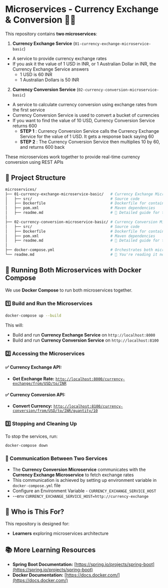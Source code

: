 # Microservices - Currency Exchange & Conversion 🏦💱
This repository contains **two microservices**:
1. **Currency Exchange Service** (`01-currency-exchange-microservice-basic`)
  - A service to provide currency exchange rates
  - If you ask it the value of 1 USD in INR, or 1 Australian Dollar in INR, the Currency Exchange Service answers
    - 1 USD is 60 INR
    - 1 Australian Dollars is 50 INR
2. **Currency Conversion Service** (`02-currency-conversion-microservice-basic`)
  - A service to calculate currency conversion using exchange rates from the first service
  - Currency Conversion Service is used to convert a bucket of currencies
  - If you want to find the value of 10 USD, Currency Conversion Service returns 600
    - **STEP 1** : Currency Conversion Service calls the Currency Exchange Service for the value of 1 USD. It gets a response back saying 60
    - **STEP 2** : The Currency Conversion Service then multiplies 10 by 60, and returns 600 back

These microservices work together to provide real-time currency conversion using REST APIs

## 📂 Project Structure
```bash
microservices/
├── 01-currency-exchange-microservice-basic/   # Currency Exchange Microservice
│   ├── src/                                   # Source code
│   ├── Dockerfile                             # Dockerfile for containerization
│   ├── pom.xml                                # Maven dependencies
│   ├── readme.md                              # 🌟 Detailed guide for this microservice
│
├── 02-currency-conversion-microservice-basic/ # Currency Conversion Microservice
│   ├── src/                                   # Source code
│   ├── Dockerfile                             # Dockerfile for containerization
│   ├── pom.xml                                # Maven dependencies
│   ├── readme.md                              # 🌟 Detailed guide for this microservice
│
├── docker-compose.yml                         # Orchestrates both microservices
└── readme.md                                  # 🌟 You're reading it now!

```


## 🚀 Running Both Microservices with Docker Compose

We use **Docker Compose** to run both microservices together.

### 1️⃣ **Build and Run the Microservices**
```bash
docker-compose up --build
```
This will:
- Build and run **Currency Exchange Service** on `http://localhost:8000`
- Build and run **Currency Conversion Service** on `http://localhost:8100`

### 2️⃣ **Accessing the Microservices**
#### ✅ Currency Exchange API:
- **Get Exchange Rate:** [`http://localhost:8000/currency-exchange/from/USD/to/INR`](http://localhost:8000/currency-exchange/from/USD/to/INR)

#### ✅ Currency Conversion API:
- **Convert Currency:** [`http://localhost:8100/currency-conversion/from/USD/to/INR/quantity/10`](http://localhost:8100/currency-conversion/from/USD/to/INR/quantity/10)

### 3️⃣ **Stopping and Cleaning Up**
To stop the services, run:
```bash
docker-compose down
```

### 📢 Communication Between Two Services
- The **Currency Conversion Microservice** communicates with the **Currency Exchange Microservice** to fetch exchange rates
- This communication is achieved by setting up environment variable in `docker-compose.yml` file
- Configure an Environment Variable - `CURRENCY_EXCHANGE_SERVICE_HOST`
- --env `CURRENCY_EXCHANGE_SERVICE_HOST=http://currency-exchange`


## 🎯 Who is This For?
This repository is designed for:
- **Learners** exploring microservices architecture

## 📚 More Learning Resources
- **Spring Boot Documentation:** [https://spring.io/projects/spring-boot](https://spring.io/projects/spring-boot)
- **Docker Documentation:** [https://docs.docker.com/](https://docs.docker.com/)
